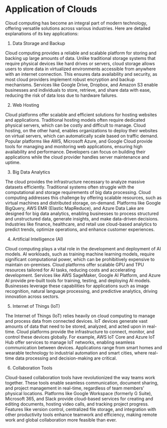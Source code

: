 # Application of Clouds

Cloud computing has become an integral part of modern technology, offering versatile solutions across various industries. Here are detailed explanations of its key applications:

1. Data Storage and Backup

Cloud computing provides a reliable and scalable platform for storing and backing up large amounts of data. Unlike traditional storage systems that require physical devices like hard drives or servers, cloud storage allows users to store data in virtualized environments accessible from anywhere with an internet connection. This ensures data availability and security, as most cloud providers implement robust encryption and backup mechanisms. Services like Google Drive, Dropbox, and Amazon S3 enable businesses and individuals to store, retrieve, and share data with ease, reducing the risk of data loss due to hardware failures.

2. Web Hosting

Cloud platforms offer scalable and efficient solutions for hosting websites and applications. Traditional hosting models often require dedicated physical servers, which can be costly and difficult to manage. Cloud hosting, on the other hand, enables organizations to deploy their websites on virtual servers, which can automatically scale based on traffic demand. Popular platforms like AWS, Microsoft Azure, and Google Cloud provide tools for managing and monitoring web applications, ensuring high availability and performance. Developers can focus on building their applications while the cloud provider handles server maintenance and uptime.

3. Big Data Analytics

The cloud provides the infrastructure necessary to analyze massive datasets efficiently. Traditional systems often struggle with the computational and storage requirements of big data processing. Cloud computing addresses this challenge by offering scalable resources, such as virtual machines and distributed storage, on-demand. Platforms like Google BigQuery, AWS EMR (Elastic MapReduce), and Azure Data Lake are designed for big data analytics, enabling businesses to process structured and unstructured data, generate insights, and make data-driven decisions. Industries like finance, healthcare, and retail use cloud-based analytics to predict trends, optimize operations, and enhance customer experiences.

4. Artificial Intelligence (AI)

Cloud computing plays a vital role in the development and deployment of AI models. AI workloads, such as training machine learning models, require significant computational power, which can be prohibitively expensive to maintain on-premises. Cloud platforms offer scalable GPU and TPU resources tailored for AI tasks, reducing costs and accelerating development. Services like AWS SageMaker, Google AI Platform, and Azure AI provide pre-built tools for training, testing, and deploying AI models. Businesses leverage these capabilities for applications such as image recognition, natural language processing, and predictive analytics, driving innovation across sectors.

5. Internet of Things (IoT)

The Internet of Things (IoT) relies heavily on cloud computing to manage and process data from connected devices. IoT devices generate vast amounts of data that need to be stored, analyzed, and acted upon in real-time. Cloud platforms provide the infrastructure to connect, monitor, and control these devices globally. For example, AWS IoT Core and Azure IoT Hub offer services to manage IoT networks, enabling seamless communication between devices. Applications range from smart homes and wearable technology to industrial automation and smart cities, where real-time data processing and decision-making are critical.

6. Collaboration Tools

Cloud-based collaboration tools have revolutionized the way teams work together. These tools enable seamless communication, document sharing, and project management in real-time, regardless of team members' physical locations. Platforms like Google Workspace (formerly G Suite), Microsoft 365, and Slack provide cloud-based services for creating and editing documents, hosting video calls, and tracking project progress. Features like version control, centralized file storage, and integration with other productivity tools enhance teamwork and efficiency, making remote work and global collaboration more feasible than ever.
